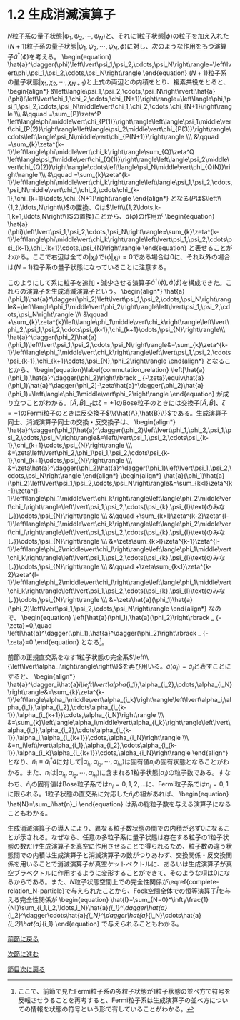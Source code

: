 # 1.2 生成消滅演算子
$N$粒子系の量子状態$\left\lvert\psi_1,\psi_2,\cdots,\psi_N\right\rangle$と、それに1粒子状態$\left\lvert\phi\right\rangle$の粒子を加え入れた$(N+1)$粒子系の量子状態$\left\lvert\psi_1,\psi_2,\cdots,\psi_N,\phi\right\rangle$に対し、次のような作用をもつ演算子$\hat{a}^{\dagger}(\phi)$を考える。
	\begin{equation}
		\hat{a}^\dagger(\phi)\left\lvert\psi_1,\psi_2,\cdots,\psi_N\right\rangle=\left\lvert\phi,\psi_1,\psi_2,\cdots,\psi_N\right\rangle
	\end{equation}
$(N+1)$粒子系の量子状態$\left\lvert\chi_1,\chi_2,\cdots,\chi_{N+1}\right\rangle$と上式の両辺との内積をとり、複素共役をとると、
	\begin{align\*}
		&\left\langle\psi_1,\psi_2,\cdots,\psi_N\right\rvert\!\hat{a}(\phi)\!\left\lvert\chi_1,\chi_2,\cdots,\chi_{N+1}\right\rangle=\left\langle\phi,\psi_1,\psi_2,\cdots,\psi_N\middle\vert\chi_1,\chi_2,\cdots,\chi_{N+1}\right\rangle \\\\\\
		&\qquad =\sum_{P}\zeta^P \left\langle\phi\middle\vert\chi_{P(1)}\right\rangle\left\langle\psi_1\middle\vert\chi_{P(2)}\right\rangle\left\langle\psi_2\middle\vert\chi_{P(3)}\right\rangle\cdots\left\langle\psi_N\middle\vert\chi_{P(N+1)}\right\rangle \\\\\\
		&\qquad =\sum_{k}\zeta^{k-1}\left\langle\phi\middle\vert\chi_k\right\rangle\sum_{Q}\zeta^Q \left\langle\psi_1\middle\vert\chi_{Q(1)}\right\rangle\left\langle\psi_2\middle\vert\chi_{Q(2)}\right\rangle\cdots\left\langle\psi_N\middle\vert\chi_{Q(N)}\right\rangle \\\\\\
		&\qquad =\sum_{k}\zeta^{k-1}\left\langle\phi\middle\vert\chi_k\right\rangle\left\langle\psi_1,\psi_2,\cdots,\psi_N\middle\vert\chi_1,\chi_2,\cdots\chi_{k-1},\chi_{k+1}\cdots,\chi_{N+1}\right\rangle
	\end{align\*}
となる($P$は$\left\\{1,2,\ldots,N\right\\}$の置換、$Q$は$\left\\{1,2\ldots,k-1,k+1,\ldots,N\right\\}$の置換)ことから、$\hat{a}(\phi)$の作用が
	\begin{equation}
		\hat{a}(\phi)\left\lvert\psi_1,\psi_2,\cdots,\psi_N\right\rangle=\sum_{k}\zeta^{k-1}\left\langle\phi\middle\vert\chi_k\right\rangle\left\lvert\psi_1,\psi_2,\cdots\psi_{k-1},\chi_{k+1}\cdots,\psi_{N}\right\rangle
	\end{equation}
と表せることがわかる。ここで右辺は全ての$\left\lvert\chi_i\right\rangle$で$\left\langle\phi\middle\vert\chi_i\right\rangle=0$である場合は0に、それ以外の場合は$(N-1)$粒子系の量子状態になっていることに注意する。
		
このようにして系に粒子を追加・減少させる演算子$\hat{a}^\dagger(\phi),\hat{a}(\phi)$を構成できた。これらの演算子を生成消滅演算子という。
	\begin{align\*}
		\hat{a}(\phi_1)\hat{a}^\dagger(\phi_2)\left\lvert\psi_1,\psi_2,\cdots,\psi_N\right\rangle&=\left\langle\phi_1\middle\vert\phi_2\right\rangle\left\lvert\psi_1,\psi_2,\cdots,\psi_N\right\rangle \\\\\\ &\qquad +\sum_{k}\zeta^{k}\left\langle\phi_1\middle\vert\chi_k\right\rangle\left\lvert\phi_2,\psi_1,\psi_2,\cdots\psi_{k-1},\chi_{k+1}\cdots,\psi_{N}\right\rangle\\\\\\
		\hat{a}^\dagger(\phi_2)\hat{a}(\phi_1)\left\lvert\psi_1,\psi_2,\cdots,\psi_N\right\rangle&=\sum_{k}\zeta^{k-1}\left\langle\phi_1\middle\vert\chi_k\right\rangle\left\lvert\psi_1,\psi_2,\cdots\psi_{k-1},\chi_{k+1}\cdots,\psi_{N},\phi_2\right\rangle
	\end{align\*}
となることから、
	\begin{equation}\label{commutation_relation}
		\left[\hat{a}(\phi_1),\hat{a}^\dagger(\phi_2)\right\rbrack _ {-\zeta}\equiv\hat{a}(\phi_1)\hat{a}^\dagger(\phi_2)-\zeta\hat{a}^\dagger(\phi_2)\hat{a}(\phi_1)=\left\langle\phi_1\middle\vert\phi_2\right\rangle
	\end{equation}
が成り立つことがわかる。$[\hat{A},\hat{B}\rbrack _ {-\zeta}$は$\zeta=+1$のBose粒子のときには交換子$[\hat{A},\hat{B}]$、$\zeta=-1$のFermi粒子のときは反交換子$\\{\hat{A},\hat{B}\\}$である。生成演算子同士、消滅演算子同士の交換・反交換子は、
	\begin{align\*}
		\hat{a}^\dagger(\phi_1)\hat{a}^\dagger(\phi_2)\left\lvert\phi_1,\phi_2,\psi_1,\psi_2,\cdots,\psi_N\right\rangle&=\left\lvert\psi_1,\psi_2,\cdots\psi_{k-1},\chi_{k+1}\cdots,\psi_{N}\right\rangle \\\\\\
		&=\zeta\left\lvert\phi_2,\phi_1\psi_1,\psi_2,\cdots\psi_{k-1},\chi_{k+1}\cdots,\psi_{N}\right\rangle \\\\\\
		&=\zeta\hat{a}^\dagger(\phi_2)\hat{a}^\dagger(\phi_1)\left\lvert\psi_1,\psi_2,\cdots,\psi_N\right\rangle 
	\end{align\*}
	\begin{align\*}
		\hat{a}(\phi_1)\hat{a}(\phi_2)\left\lvert\psi_1,\psi_2,\cdots,\psi_N\right\rangle&=\sum_{k<l}\zeta^{k-1}\zeta^{l-1}\left\langle\phi_1\middle\vert\chi_k\right\rangle\left\langle\phi_2\middle\vert\chi_l\right\rangle\left\lvert\psi_1,\psi_2,\cdots(\psi_{k},\psi_{l}\text{のみなし})\cdots,\psi_{N}\right\rangle \\\\\\
		&\qquad +\sum_{k>l}\zeta^{k-2}\zeta^{l-1}\left\langle\phi_1\middle\vert\chi_k\right\rangle\left\langle\phi_2\middle\vert\chi_l\right\rangle\left\lvert\psi_1,\psi_2,\cdots(\psi_{k},\psi_{l}\text{のみなし})\cdots,\psi_{N}\right\rangle \\\\\\
		&=\zeta\sum_{k>l}\zeta^{k-1}\zeta^{l-1}\left\langle\phi_2\middle\vert\chi_l\right\rangle\left\langle\phi_1\middle\vert\chi_k\right\rangle\left\lvert\psi_1,\psi_2,\cdots(\psi_{k},\psi_{l}\text{のみなし})\cdots,\psi_{N}\right\rangle \\\\\\
		&\qquad +\zeta\sum_{k<l}\zeta^{k-2}\zeta^{l-1}\left\langle\phi_2\middle\vert\chi_l\right\rangle\left\langle\phi_1\middle\vert\chi_k\right\rangle\left\lvert\psi_1,\psi_2,\cdots(\psi_{k},\psi_{l}\text{のみなし})\cdots,\psi_{N}\right\rangle \\\\\\
		&=\zeta\hat{a}(\phi_1)\hat{a}(\phi_2)\left\lvert\psi_1,\psi_2,\cdots,\psi_N\right\rangle
	\end{align\*}
なので、
	\begin{equation}
		\left[\hat{a}(\phi_1),\hat{a}(\phi_2)\right\rbrack _ {-\zeta}=0,\quad \left[\hat{a}^\dagger(\phi_1),\hat{a}^\dagger(\phi_2)\right\rbrack _ {-\zeta}=0
	\end{equation}
となる[^1]。

前節の正規直交系をなす1粒子状態の完全系$\left\\{\left\lvert\alpha_i\right\rangle\right\\}$を再び用いる。$\hat{a}(\alpha_i)=\hat{a}_i$と表すことにすると、
	\begin{align\*}
		\hat{a}^\dagger_i\hat{a}_i\left\lvert\alpha_{i_1},\alpha_{i_2},\cdots,\alpha_{i_N}\right\rangle&=\sum_{k}\zeta^{k-1}\left\langle\alpha_i\middle\vert\alpha_{i_k}\right\rangle\left\lvert\alpha_i,\alpha_{i_1},\alpha_{i_2},\cdots\alpha_{i_{k-1}},\alpha_{i_{k+1}}\cdots,\alpha_{i_N}\right\rangle \\\\\\
		&=\sum_{k}\left\langle\alpha_i\middle\vert\alpha_{i_k}\right\rangle\left\lvert\alpha_{i_1},\alpha_{i_2},\cdots\alpha_{i_{k-1}},\alpha_i,\alpha_{i_{k+1}}\cdots,\alpha_{i_N}\right\rangle \\\\\\
		&=n_i\left\lvert\alpha_{i_1},\alpha_{i_2},\cdots\alpha_{i_{k-1}},\alpha_{i_k}\alpha_{i_{k+1}}\cdots,\alpha_{i_N}\right\rangle
	\end{align\*}
となり、$\hat{n}_i\equiv\hat{a}^\dagger_i\hat{a}$に対して$\left\lvert\alpha_{i_1},\alpha_{i_2},\cdots,\alpha_{i_N}\right\rangle$は固有値$n_i$の固有状態となることがわかる。また、$n_i$は$\left\lvert\alpha_{i_1},\alpha_{i_2},\cdots,\alpha_{i_N}\right\rangle$に含まれる1粒子状態$\left\lvert\alpha_i\right\rangle$の粒子数である。すなわち、$\hat{n}_i$の固有値はBose粒子系では$n_i=0,1,2,\ldots$に、Fermi粒子系では$n_i=0,1$に限られる。1粒子状態の直交系に対応した$\hat{n}_i$の組があれば、
	\begin{equation}
		\hat{N}=\sum_i\hat{n}_i
	\end{equation}
は系の総粒子数を与える演算子になることもわかる。

生成消滅演算子の導入により、異なる粒子数状態の間での内積が必ず0になることが示される。なぜなら、任意の多粒子系に量子状態は存在する粒子の1粒子状態の数だけ生成演算子を真空に作用させることで得られるため、粒子数の違う状態間での内積は生成演算子と消滅演算子の数がつりあわず、交換関係・反交換関係を用いることで消滅演算子が真空ケットベクトルに、あるいは生成演算子が真空ブラベクトルに作用するように変形することができて、そのような項は0になるからである。また、$N$粒子状態空間上での完全性関係が\eqref{complete-relation_N-particle}で与えられたことから、Fock空間全体での恒等演算子$\hat{I}$を与える完全性関係が
	\begin{equation}
		\hat{I}=\sum_{N=0}^\infty\frac{1}{N!}\sum_{i_1,i_2,\ldots,i_N}\hat{a}_{i_1}^\dagger\hat{a}_{i_2}^\dagger\cdots\hat{a}_{i_N}^\dagger\hat{a}_{i_N}\cdots\hat{a}_{i_2}\hat{a}_{i_1}
	\end{equation}
で与えられることもわかる。

[^1]: ここで、前節で見たFermi粒子系の多粒子状態が1粒子状態の並べ方で符号を反転させうることを再考すると、Fermi粒子系は生成演算子の並べ方についての情報を状態の符号という形で有していることがわかる。

[前節に戻る](https://pr440.github.io/manybody-qm/Sec1-1)

[次節に進む](https://pr440.github.io/manybody-qm/Sec1-3)

[節目次に戻る](https://pr440.github.io/manybody-qm/Chap1)